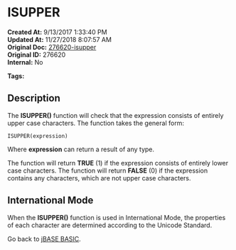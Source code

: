 # ISUPPER

**Created At:** 9/13/2017 1:33:40 PM  
**Updated At:** 11/27/2018 8:07:57 AM  
**Original Doc:** [276620-isupper](https://docs.jbase.com/36868-jbase-basic/276620-isupper)  
**Original ID:** 276620  
**Internal:** No  

**Tags:**
<badge text='string handling' vertical='middle' />

## Description

The **ISUPPER()** function will check that the expression consists of entirely upper case characters. The function takes the general form:

```
ISUPPER(expression)
```

Where **expression** can return a result of any type.

The function will return **TRUE** (1) if the expression consists of entirely lower case characters. The function will return **FALSE** (0) if the expression contains any characters, which are not upper case characters.

## International Mode

When the **ISUPPER()** function is used in International Mode, the properties of each character are determined according to the Unicode Standard.

Go back to [jBASE BASIC](./../jbase-basic-programmers-reference-guide).
